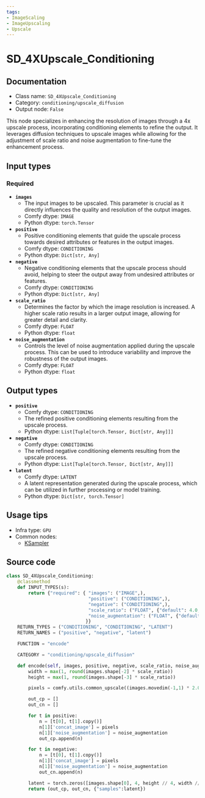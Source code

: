 ```yaml
---
tags:
- ImageScaling
- ImageUpscaling
- Upscale
---
```


# SD_4XUpscale_Conditioning
## Documentation
- Class name: `SD_4XUpscale_Conditioning`
- Category: `conditioning/upscale_diffusion`
- Output node: `False`

This node specializes in enhancing the resolution of images through a 4x upscale process, incorporating conditioning elements to refine the output. It leverages diffusion techniques to upscale images while allowing for the adjustment of scale ratio and noise augmentation to fine-tune the enhancement process.
## Input types
### Required
- **`images`**
    - The input images to be upscaled. This parameter is crucial as it directly influences the quality and resolution of the output images.
    - Comfy dtype: `IMAGE`
    - Python dtype: `torch.Tensor`
- **`positive`**
    - Positive conditioning elements that guide the upscale process towards desired attributes or features in the output images.
    - Comfy dtype: `CONDITIONING`
    - Python dtype: `Dict[str, Any]`
- **`negative`**
    - Negative conditioning elements that the upscale process should avoid, helping to steer the output away from undesired attributes or features.
    - Comfy dtype: `CONDITIONING`
    - Python dtype: `Dict[str, Any]`
- **`scale_ratio`**
    - Determines the factor by which the image resolution is increased. A higher scale ratio results in a larger output image, allowing for greater detail and clarity.
    - Comfy dtype: `FLOAT`
    - Python dtype: `float`
- **`noise_augmentation`**
    - Controls the level of noise augmentation applied during the upscale process. This can be used to introduce variability and improve the robustness of the output images.
    - Comfy dtype: `FLOAT`
    - Python dtype: `float`
## Output types
- **`positive`**
    - Comfy dtype: `CONDITIONING`
    - The refined positive conditioning elements resulting from the upscale process.
    - Python dtype: `List[Tuple[torch.Tensor, Dict[str, Any]]]`
- **`negative`**
    - Comfy dtype: `CONDITIONING`
    - The refined negative conditioning elements resulting from the upscale process.
    - Python dtype: `List[Tuple[torch.Tensor, Dict[str, Any]]]`
- **`latent`**
    - Comfy dtype: `LATENT`
    - A latent representation generated during the upscale process, which can be utilized in further processing or model training.
    - Python dtype: `Dict[str, torch.Tensor]`
## Usage tips
- Infra type: `GPU`
- Common nodes:
    - [KSampler](../../Comfy/Nodes/KSampler.md)



## Source code
```python
class SD_4XUpscale_Conditioning:
    @classmethod
    def INPUT_TYPES(s):
        return {"required": { "images": ("IMAGE",),
                              "positive": ("CONDITIONING",),
                              "negative": ("CONDITIONING",),
                              "scale_ratio": ("FLOAT", {"default": 4.0, "min": 0.0, "max": 10.0, "step": 0.01}),
                              "noise_augmentation": ("FLOAT", {"default": 0.0, "min": 0.0, "max": 1.0, "step": 0.001}),
                             }}
    RETURN_TYPES = ("CONDITIONING", "CONDITIONING", "LATENT")
    RETURN_NAMES = ("positive", "negative", "latent")

    FUNCTION = "encode"

    CATEGORY = "conditioning/upscale_diffusion"

    def encode(self, images, positive, negative, scale_ratio, noise_augmentation):
        width = max(1, round(images.shape[-2] * scale_ratio))
        height = max(1, round(images.shape[-3] * scale_ratio))

        pixels = comfy.utils.common_upscale((images.movedim(-1,1) * 2.0) - 1.0, width // 4, height // 4, "bilinear", "center")

        out_cp = []
        out_cn = []

        for t in positive:
            n = [t[0], t[1].copy()]
            n[1]['concat_image'] = pixels
            n[1]['noise_augmentation'] = noise_augmentation
            out_cp.append(n)

        for t in negative:
            n = [t[0], t[1].copy()]
            n[1]['concat_image'] = pixels
            n[1]['noise_augmentation'] = noise_augmentation
            out_cn.append(n)

        latent = torch.zeros([images.shape[0], 4, height // 4, width // 4])
        return (out_cp, out_cn, {"samples":latent})

```
